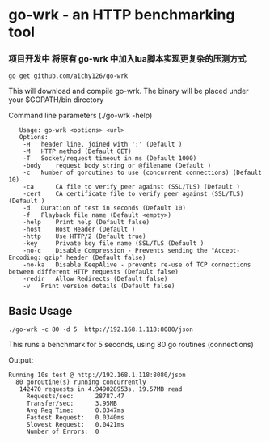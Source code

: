 go-wrk - an HTTP benchmarking tool
==================================
### 项目开发中 将原有 go-wrk 中加入lua脚本实现更复杂的压测方式


    go get github.com/aichy126/go-wrk

This will download and compile go-wrk. The binary will be placed under your $GOPATH/bin directory

Command line parameters (./go-wrk -help)

       Usage: go-wrk <options> <url>
       Options:
        -H 	 header line, joined with ';' (Default )
        -M 	 HTTP method (Default GET)
        -T 	 Socket/request timeout in ms (Default 1000)
        -body 	 request body string or @filename (Default )
        -c 	 Number of goroutines to use (concurrent connections) (Default 10)
        -ca 	 CA file to verify peer against (SSL/TLS) (Default )
        -cert 	 CA certificate file to verify peer against (SSL/TLS) (Default )
        -d 	 Duration of test in seconds (Default 10)
        -f 	 Playback file name (Default <empty>)
        -help 	 Print help (Default false)
        -host 	 Host Header (Default )
        -http 	 Use HTTP/2 (Default true)
        -key 	 Private key file name (SSL/TLS (Default )
        -no-c 	 Disable Compression - Prevents sending the "Accept-Encoding: gzip" header (Default false)
        -no-ka 	 Disable KeepAlive - prevents re-use of TCP connections between different HTTP requests (Default false)
        -redir 	 Allow Redirects (Default false)
        -v 	 Print version details (Default false)

Basic Usage
-----------

    ./go-wrk -c 80 -d 5  http://192.168.1.118:8080/json

This runs a benchmark for 5 seconds, using 80 go routines (connections)

Output:

    Running 10s test @ http://192.168.1.118:8080/json
      80 goroutine(s) running concurrently
       142470 requests in 4.949028953s, 19.57MB read
         Requests/sec:		28787.47
         Transfer/sec:		3.95MB
         Avg Req Time:		0.0347ms
         Fastest Request:	0.0340ms
         Slowest Request:	0.0421ms
         Number of Errors:	0


